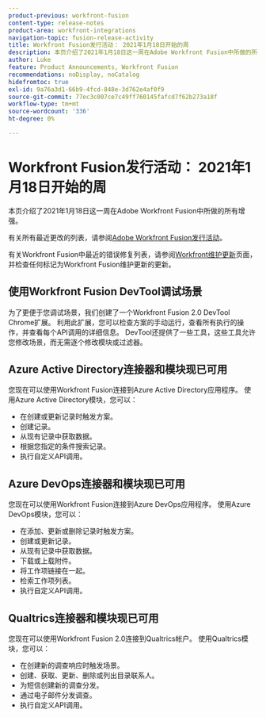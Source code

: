 ```yaml
---
product-previous: workfront-fusion
content-type: release-notes
product-area: workfront-integrations
navigation-topic: fusion-release-activity
title: Workfront Fusion发行活动： 2021年1月18日开始的周
description: 本页介绍了2021年1月18日这一周在Adobe Workfront Fusion中所做的所有增强。
author: Luke
feature: Product Announcements, Workfront Fusion
recommendations: noDisplay, noCatalog
hidefromtoc: true
exl-id: 9a76a3d1-66b9-4fcd-848e-3d762e4af0f9
source-git-commit: 77ec3c007ce7c49ff760145fafcd7f62b273a18f
workflow-type: tm+mt
source-wordcount: '336'
ht-degree: 0%

---
```


# Workfront Fusion发行活动： 2021年1月18日开始的周

本页介绍了2021年1月18日这一周在Adobe Workfront Fusion中所做的所有增强。

有关所有最近更改的列表，请参阅[Adobe Workfront Fusion发行活动](/help/workfront-fusion/fusion-product-releases/fusion-release-activity.md)。

有关Workfront Fusion中最近的错误修复列表，请参阅[Workfront维护更新](https://experienceleague.adobe.com/docs/workfront-known-issues/releases/current-updates.html?lang=zh-Hans)页面，并检查任何标记为Workfront Fusion维护更新的更新。

## 使用Workfront Fusion DevTool调试场景

为了更便于您调试场景，我们创建了一个Workfront Fusion 2.0 DevTool Chrome扩展。 利用此扩展，您可以检查方案的手动运行，查看所有执行的操作，并查看每个API调用的详细信息。 DevTool还提供了一些工具，这些工具允许您修改场景，而无需逐个修改模块或过滤器。

## Azure Active Directory连接器和模块现已可用

您现在可以使用Workfront Fusion连接到Azure Active Directory应用程序。 使用Azure Active Directory模块，您可以：

* 在创建或更新记录时触发方案。
* 创建记录。
* 从现有记录中获取数据。
* 根据您指定的条件搜索记录。
* 执行自定义API调用。

## Azure DevOps连接器和模块现已可用

您现在可以使用Workfront Fusion连接到Azure DevOps应用程序。 使用Azure DevOps模块，您可以：

* 在添加、更新或删除记录时触发方案。
* 创建或更新记录。
* 从现有记录中获取数据。
* 下载或上载附件。
* 将工作项链接在一起。
* 检索工作项列表。
* 执行自定义API调用。

## Qualtrics连接器和模块现已可用

您现在可以使用Workfront Fusion 2.0连接到Qualtrics帐户。 使用Qualtrics模块，您可以：

* 在创建新的调查响应时触发场景。
* 创建、获取、更新、删除或列出目录联系人。
* 为短信创建新的调查分发。
* 通过电子邮件分发调查。
* 执行自定义API调用。
